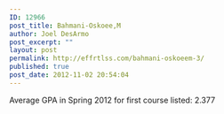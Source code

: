 ```yaml
---
ID: 12966
post_title: Bahmani-Oskoee,M
author: Joel DesArmo
post_excerpt: ""
layout: post
permalink: http://effrtlss.com/bahmani-oskoeem-3/
published: true
post_date: 2012-11-02 20:54:04
---
```

<p>Average GPA in Spring 2012 for first course listed: 2.377</p>